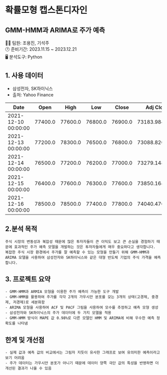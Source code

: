 # 확률모형 캡스톤디자인
## GMM-HMM과 ARIMA로 주가 예측

👨‍💻 팀원: 조용진, 기석주 <br>
🕑 준비기간: 2023.11.15 ~ 2023.12.21<br>
🖥 분석도구: Python

## 1. 사용 데이터
- 삼성전자, SK하이닉스
- 출처: Yahoo Finance

|Date|Open|High|Low|Close|Adj Close|Volume|
|---|---|---|---|---|---|---|
|2021-12-10 00:00:00|77400\.0|77600\.0|76800\.0|76900\.0|73183\.984375|9155219|
|2021-12-13 00:00:00|77200\.0|78300\.0|76500\.0|76800\.0|73088\.8203125|15038750|
|2021-12-14 00:00:00|76500\.0|77200\.0|76200\.0|77000\.0|73279\.1484375|10976660|
|2021-12-15 00:00:00|76400\.0|77600\.0|76300\.0|77600\.0|73850\.1640625|9584939|
|2021-12-16 00:00:00|78500\.0|78500\.0|77400\.0|77800\.0|74040\.4765625|11996128|

## 2.분석 목적
```
주식 시장의 변동성과 복잡성 때문에 많은 투자자들이 큰 이익도 보고 큰 손실을 경험하기 때문에 효과적인 주가 예측 모델을 개발하는 것은 투자자들에게 매우 중요하다고 생각합니다.
복잡한 주식 시장 환경에서 주가를 잘 예측할 수 있는 모형을 만들기 위해 GMM-HMM과 ARIMA 모델을 사용하여 삼성전자와 SK하이닉스와 같은 대형 반도체 기업의 주식 가격을 예측합니다.
```

## 3. 프로젝트 요약
```
- GMM-HMM과 ARMIA 모형을 이용한 주가 예측이 가능한 도구 개발
- GMM-HMM을 활용하여 주가를 각각 2개의 가우시안 분포를 갖는 3개의 상태(고경제, 중경제, 저경제)로 세분화함
- ARIMA 모형을 사용하여 ACF 및 PACF 그림을 사용하여 모수를 추정하고 예측 모형 생성
- 삼성전자와 SK하이닉스의 주가 데이터에 두 가지 모델을 적용
- GMM-HMM 방식이 MAPE 값 0.98%로 다른 모델인 HMM 및 ARIMA에 비해 우수한 예측 정확도를 나타냄
```

## 한계 및 개선점
```
- 실제 값과 예측 값의 비교에서는 그림자 지듯이 유사한 그래프로 보여 유의미한 예측이라고 보기 어려움
- 주가 데이터는 가우시안 분포가 아니기 때문에 데이터 양쪽 극단 값의 특성을 반영하면 더 개선된 결과가 나올 수 있음
```
